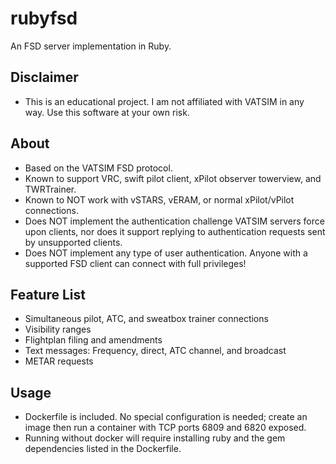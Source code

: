 # rubyfsd
An FSD server implementation in Ruby.

## Disclaimer
* This is an educational project. I am not affiliated with VATSIM in any way. Use this software at your own risk.

## About
* Based on the VATSIM FSD protocol.
* Known to support VRC, swift pilot client, xPilot observer towerview, and TWRTrainer.
* Known to NOT work with vSTARS, vERAM, or normal xPilot/vPilot connections.
* Does NOT implement the authentication challenge VATSIM servers force upon clients, nor does it support replying to authentication requests sent by unsupported clients.
* Does NOT implement any type of user authentication. Anyone with a supported FSD client can connect with full privileges!

## Feature List
* Simultaneous pilot, ATC, and sweatbox trainer connections
* Visibility ranges
* Flightplan filing and amendments
* Text messages: Frequency, direct, ATC channel, and broadcast
* METAR requests

## Usage
* Dockerfile is included. No special configuration is needed; create an image then run a container with TCP ports 6809 and 6820 exposed.
* Running without docker will require installing ruby and the gem dependencies listed in the Dockerfile.
